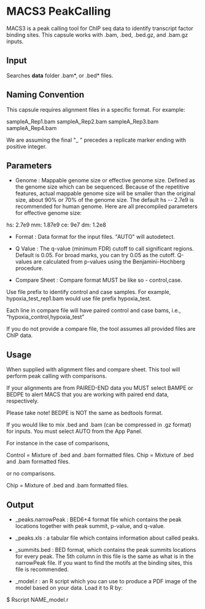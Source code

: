 # MACS3 PeakCalling

MACS3 is a peak calling tool for ChIP seq data to identify transcript factor binding sites. This capsule works with .bam, .bed, .bed.gz, and .bam.gz inputs.

## Input
Searches **data** folder .bam\*, or .bed\* files.

## Naming Convention

This capsule requires alignment files in a specific format. For example:

sampleA_Rep1.bam
sampleA_Rep2.bam
sampleA_Rep3.bam
sampleA_Rep4.bam

We are assuming the final "_ " precedes a replicate marker ending with positive integer.

## Parameters 

* Genome : Mappable genome size or effective genome size. Defined as the genome size which can be sequenced. Because of the repetitive features, actual mappable genome size will be smaller than the original size, about 90% or 70% of the genome size. The default hs -- 2.7e9 is recommended for human genome. Here are all precompiled parameters for effective genome size:

hs: 2.7e9
mm: 1.87e9
ce: 9e7
dm: 1.2e8

* Format : Data format for the input files. "AUTO" will autodetect.

* Q Value : The q-value (minimum FDR) cutoff to call significant regions. Default is 0.05. For broad marks, you can try 0.05 as the cutoff. Q-values are calculated from p-values using the Benjamini-Hochberg procedure.

* Compare Sheet : Compare format MUST be like so - control,case.

Use file prefix to identify control and case samples. For example, hypoxia_test_rep1.bam would use file prefix hypoxia_test. 

Each line in compare file will have paired control and case bams, i.e.,
“hypoxia_control,hypoxia_test” 

If you do not provide a compare file, the tool assumes all provided files are ChIP data.

## Usage

When supplied with alignment files and compare sheet. This tool will perform peak calling with comparisons. 

If your alignments are from PAIRED-END data you MUST select BAMPE or BEDPE to alert MACS that you are working with paired end data, respectively.

Please take note! BEDPE is NOT the same as bedtools format.  

If you would like to mix .bed and .bam (can be compressed in .gz format) for inputs. You must select AUTO from the App Panel. 

For instance in the case of comparisons, 

Control = Mixture of .bed and .bam formatted files. 
Chip = Mixture of .bed and .bam formatted files.

or no comparisons.

Chip = Mixture of .bed and .bam formatted files.

## Output

*  _peaks.narrowPeak : BED6+4 format file which contains the peak locations together with peak summit, p-value, and q-value. 

* _peaks.xls : a tabular file which contains information about called peaks.

* _summits.bed : BED format, which contains the peak summits locations for every peak. The 5th column in this file is the same as what is in the narrowPeak file. If you want to find the motifs at the binding sites, this file is recommended.

* _model.r : an R script which you can use to produce a PDF image of the model based on your data. Load it to R by:

$ Rscript NAME_model.r

